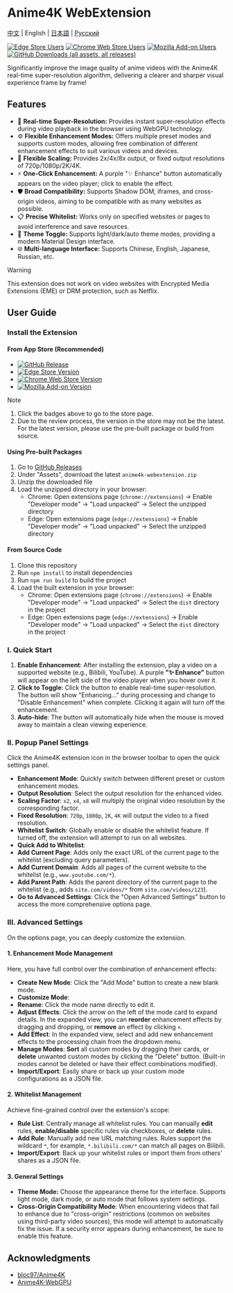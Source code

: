 # Anime4K WebExtension

[中文](./README.md) | English | [日本語](./README.ja.md) | [Русский](./README.ru.md)

[![Edge Store Users](https://img.shields.io/badge/dynamic/json?url=https%3A%2F%2Fmicrosoftedge.microsoft.com%2Faddons%2Fgetproductdetailsbycrxid%2Fffopffngebibpmeodlhhkdlaejnmdlam&query=%24.activeInstallCount&style=flat-square&label=Edge%20Users)](https://microsoftedge.microsoft.com/addons/detail/anime4k-webextension/ffopffngebibpmeodlhhkdlaejnmdlam) [![Chrome Web Store Users](https://img.shields.io/chrome-web-store/users/hpmbccepehpoanjpjkamfdpdkbmfmhek?style=flat-square&label=Chrome%20Users)](https://chromewebstore.google.com/detail/anime4k-webextension/hpmbccepehpoanjpjkamfdpdkbmfmhek) [![Mozilla Add-on Users](https://img.shields.io/amo/users/anime4k-webextension?style=flat-square&label=Firefox%20Users)](https://addons.mozilla.org/firefox/addon/anime4k-webextension/) [![GitHub Downloads (all assets, all releases)](https://img.shields.io/github/downloads/chenmozhijin/Anime4K-WebExtension/total?style=flat-square&label=GitHub%20Downloads)](https://github.com/chenmozhijin/Anime4K-WebExtension/releases/latest)

Significantly improve the image quality of anime videos with the Anime4K real-time super-resolution algorithm, delivering a clearer and sharper visual experience frame by frame!

## Features

- 🚀 **Real-time Super-Resolution:** Provides instant super-resolution effects during video playback in the browser using WebGPU technology.
- ⚙️ **Flexible Enhancement Modes:** Offers multiple preset modes and supports custom modes, allowing free combination of different enhancement effects to suit various videos and devices.
- 📏 **Flexible Scaling:** Provides 2x/4x/8x output, or fixed output resolutions of 720p/1080p/2K/4K.
- ⚡ **One-Click Enhancement:** A purple "✨ Enhance" button automatically appears on the video player; click to enable the effect.
- 🛡️ **Broad Compatibility:** Supports Shadow DOM, iframes, and cross-origin videos, aiming to be compatible with as many websites as possible.
- 📋 **Precise Whitelist:** Works only on specified websites or pages to avoid interference and save resources.
- 🌈 **Theme Toggle:** Supports light/dark/auto theme modes, providing a modern Material Design interface.
- 🌐 **Multi-language Interface:** Supports Chinese, English, Japanese, Russian, etc.

> [!WARNING]
> This extension does not work on video websites with Encrypted Media Extensions (EME) or DRM protection, such as Netflix.

## User Guide

### Install the Extension

#### From App Store (Recommended)

- [![GitHub Release](https://img.shields.io/github/v/release/chenmozhijin/Anime4K-WebExtension?style=flat-square&label=Latest%20Version)](https://github.com/chenmozhijin/Anime4K-WebExtension/releases/latest)
- [![Edge Store Version](https://img.shields.io/badge/dynamic/json?url=https%3A%2F%2Fmicrosoftedge.microsoft.com%2Faddons%2Fgetproductdetailsbycrxid%2Fffopffngebibpmeodlhhkdlaejnmdlam&query=%24.version&style=flat-square&label=Edge%20Add-ons)](https://microsoftedge.microsoft.com/addons/detail/anime4k-webextension/ffopffngebibpmeodlhhkdlaejnmdlam)
- [![Chrome Web Store Version](https://img.shields.io/chrome-web-store/v/hpmbccepehpoanjpjkamfdpdkbmfmhek?style=flat-square&label=Chrome%20Web%20Store)](https://chromewebstore.google.com/detail/anime4k-webextension/hpmbccepehpoanjpjkamfdpdkbmfmhek)
- [![Mozilla Add-on Version](https://img.shields.io/amo/v/anime4k-webextension?style=flat-square&label=Firefox%20Add-on)](https://addons.mozilla.org/firefox/addon/anime4k-webextension/)

> [!NOTE]
>
> 1. Click the badges above to go to the store page.
> 2. Due to the review process, the version in the store may not be the latest. For the latest version, please use the pre-built package or build from source.

#### Using Pre-built Packages

1. Go to [GitHub Releases](https://github.com/chenmozhijin/Anime4K-WebExtension/releases/latest)
2. Under "Assets", download the latest `anime4k-webextension.zip`
3. Unzip the downloaded file
4. Load the unzipped directory in your browser:
   - Chrome: Open extensions page (`chrome://extensions`) → Enable "Developer mode" → "Load unpacked" → Select the unzipped directory
   - Edge: Open extensions page (`edge://extensions`) → Enable "Developer mode" → "Load unpacked" → Select the unzipped directory

#### From Source Code

1. Clone this repository
2. Run `npm install` to install dependencies
3. Run `npm run build` to build the project
4. Load the built extension in your browser:
   - Chrome: Open extensions page (`chrome://extensions`) → Enable "Developer mode" → "Load unpacked" → Select the `dist` directory in the project
   - Edge: Open extensions page (`edge://extensions`) → Enable "Developer mode" → "Load unpacked" → Select the `dist` directory in the project

### I. Quick Start

1. **Enable Enhancement**: After installing the extension, play a video on a supported website (e.g., Bilibili, YouTube). A purple **"✨ Enhance"** button will appear on the left side of the video player when you hover over it.
2. **Click to Toggle**: Click the button to enable real-time super-resolution. The button will show "Enhancing..." during processing and change to "Disable Enhancement" when complete. Clicking it again will turn off the enhancement.
3. **Auto-hide**: The button will automatically hide when the mouse is moved away to maintain a clean viewing experience.

### II. Popup Panel Settings

Click the Anime4K extension icon in the browser toolbar to open the quick settings panel.

- **Enhancement Mode**: Quickly switch between different preset or custom enhancement modes.
- **Output Resolution**: Select the output resolution for the enhanced video.
- **Scaling Factor**: `x2`, `x4`, `x8` will multiply the original video resolution by the corresponding factor.
- **Fixed Resolution**: `720p`, `1080p`, `2K`, `4K` will output the video to a fixed resolution.
- **Whitelist Switch**: Globally enable or disable the whitelist feature. If turned off, the extension will attempt to run on all websites.
- **Quick Add to Whitelist**:
- **Add Current Page**: Adds only the exact URL of the current page to the whitelist (excluding query parameters).
- **Add Current Domain**: Adds all pages of the current website to the whitelist (e.g., `www.youtube.com/*`).
- **Add Parent Path**: Adds the parent directory of the current page to the whitelist (e.g., adds `site.com/videos/*` from `site.com/videos/123`).
- **Go to Advanced Settings**: Click the "Open Advanced Settings" button to access the more comprehensive options page.

### III. Advanced Settings

On the options page, you can deeply customize the extension.

#### 1. Enhancement Mode Management

Here, you have full control over the combination of enhancement effects:

- **Create New Mode**: Click the "Add Mode" button to create a new blank mode.
- **Customize Mode**:
- **Rename**: Click the mode name directly to edit it.
- **Adjust Effects**: Click the arrow on the left of the mode card to expand details. In the expanded view, you can **reorder** enhancement effects by dragging and dropping, or **remove** an effect by clicking `×`.
- **Add Effect**: In the expanded view, select and add new enhancement effects to the processing chain from the dropdown menu.
- **Manage Modes**: **Sort** all custom modes by dragging their cards, or **delete** unwanted custom modes by clicking the "Delete" button. (Built-in modes cannot be deleted or have their effect combinations modified).
- **Import/Export**: Easily share or back up your custom mode configurations as a JSON file.

#### 2. Whitelist Management

Achieve fine-grained control over the extension's scope:

- **Rule List**: Centrally manage all whitelist rules. You can manually **edit** rules, **enable/disable** specific rules via checkboxes, or **delete** rules.
- **Add Rule**: Manually add new URL matching rules. Rules support the wildcard `*`, for example, `*.bilibili.com/*` can match all pages on Bilibili.
- **Import/Export**: Back up your whitelist rules or import them from others' shares as a JSON file.

#### 3. General Settings

- **Theme Mode:** Choose the appearance theme for the interface. Supports light mode, dark mode, or auto mode that follows system settings.
- **Cross-Origin Compatibility Mode**: When encountering videos that fail to enhance due to "cross-origin" restrictions (common on websites using third-party video sources), this mode will attempt to automatically fix the issue. If a security error appears during enhancement, be sure to enable this feature.

## Acknowledgments

- [bloc97/Anime4K](https://github.com/bloc97/Anime4K)
- [Anime4K-WebGPU](https://github.com/Anime4KWebBoost/Anime4K-WebGPU)

